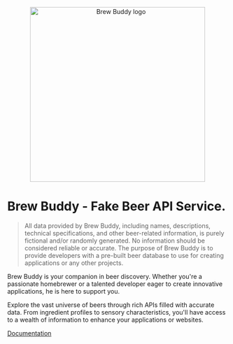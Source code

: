 <p align="center"><a href="https://brewbuddy.dev/" target="_blank"><img src="https://i.ibb.co/ky7nGpc/brew-buddy-logo.png" width="400" height="400" alt="Brew Buddy logo"></a></p>

# Brew Buddy - Fake Beer API Service.

> All data provided by Brew Buddy, including names, descriptions, technical specifications, and other beer-related information, is purely fictional and/or randomly generated. No information should be considered reliable or accurate. The purpose of Brew Buddy is to provide developers with a pre-built beer database to use for creating applications or any other projects.

Brew Buddy is your companion in beer discovery. Whether you're a passionate homebrewer or a talented developer eager to create innovative applications, he is here to support you.

Explore the vast universe of beers through rich APIs filled with accurate data. From ingredient profiles to sensory characteristics, you'll have access to a wealth of information to enhance your applications or websites.

[Documentation](https://documenter.getpostman.com/view/6126219/2sA35D5iVw)
